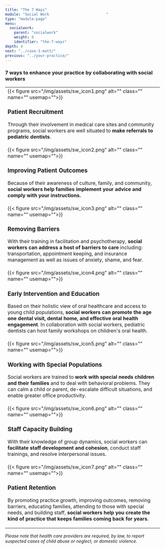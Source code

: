 ```yaml
---
title: "The 7 Ways"
module: "Social Work                          "
type: "module-page"
menu:
  socialwork:
    parent: "socialwork"
    weight: 8
    identifier: "the-7-ways"
depth: 4
next: "../case-1-matt/"
previous: "../your-practice/"
---
```

<div class="pageblock"><h3>7 ways to enhance your practice by collaborating with social workers</h3><table>
<tr>
<td>
<div class="left" style="margin: 0 15px 0 0;">
{{< figure src="/img/assets/sw_icon1.png" alt="" class="" name="" usemap="">}}</div>
<div class="seven-ways"><h3>Patient Recruitment</h3>
<div class="maintext"><p>Through their involvement in medical care sites and community programs, social workers are well situated to <strong>make referrals to pediatric dentists</strong>.</p></div></div>
</td>
</tr>
<tr>
<td>
<div class="left" style="margin: 0 15px 0 0;">
{{< figure src="/img/assets/sw_icon2.png" alt="" class="" name="" usemap="">}}</div>
<div class="seven-ways">
<h3>Improving Patient Outcomes</h3>
<div class="maintext"><p>Because of their awareness of culture, family, and community, <strong>social workers help families implement your advice and comply with your instructions.</strong></p></div></div>
</td>
</tr>
<tr>
<td>
<div class="left" style="margin: 0 15px 0 0;">
{{< figure src="/img/assets/sw_icon3.png" alt="" class="" name="" usemap="">}}</div>
<div class="seven-ways">
<h3>Removing Barriers</h3>
<div class="maintext"><p>With their training in facilitation and psychotherapy, <strong>social workers can address a host of barriers to care</strong> including: transportation, appointment keeping, and insurance management as well as issues of anxiety, shame, and fear.</p></div></div>
</td>
</tr>
<tr>
<td>
<div class="left" style="margin: 0 15px 0 0;">
{{< figure src="/img/assets/sw_icon4.png" alt="" class="" name="" usemap="">}}</div>
<div class="seven-ways">
<h3>Early Intervention and Education</h3>
<div class="maintext"><p>Based on their holistic view of oral healthcare and access to young child populations, <strong>social workers can promote the age one dental visit, dental home, and effective oral health engagement</strong>. In collaboration with social workers, pediatric dentists can host family workshops on children's oral health.</p></div></div>
</td>
</tr>
<tr>
<td>
<div class="left" style="margin: 0 15px 0 0;">
{{< figure src="/img/assets/sw_icon5.png" alt="" class="" name="" usemap="">}}</div>
<div class="seven-ways">
<h3>Working with Special Populations</h3>
<div class="maintext"><p>Social workers are trained to <strong>work with special needs children and their families</strong> and to deal with behavioral problems. They can calm a child or parent, de-escalate difficult situations, and enable greater office productivity.</p></div></div>
</td>
</tr>
<tr>
<td>
<div class="left" style="margin: 0 15px 0 0;">
{{< figure src="/img/assets/sw_icon6.png" alt="" class="" name="" usemap="">}}</div>
<div class="seven-ways">
<h3>Staff Capacity Building</h3>
<div class="maintext"><p>With their knowledge of group dynamics, social workers can <strong>facilitate staff development and cohesion</strong>, conduct staff trainings, and resolve interpersonal issues.</p></div></div>
</td>
</tr>
<tr>
<td>
<div class="left" style="margin: 0 15px 0 0;">
{{< figure src="/img/assets/sw_icon7.png" alt="" class="" name="" usemap="">}}</div>
<div class="seven-ways">
<h3>Patient Retention</h3>
<div class="maintext"><p>By promoting practice growth, improving outcomes, removing barriers, educating families, attending to those with special needs, and building staff, <strong>social workers help you create the kind of practice that keeps families coming back for years</strong>.</p>
</div></div>
</td>
</tr>
</table>
<div class="source"><em>Please note that health care providers are required, by law, to report suspected cases of child abuse or neglect, or domestic violence.</em></div>
</div>